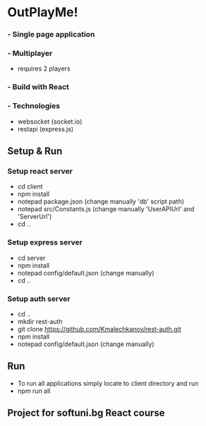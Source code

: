 # OutPlayMe!
### - Single page application
### - Multiplayer
  - requires 2 players
### - Build with React
### - Technologies
  - websocket (socket.io)
  - restapi (express.js)

## Setup & Run
### Setup react server
  - cd client
  - npm install
  - notepad package.json (change manually 'db' script path)
  - notepad src/Constants.js (change manually 'UserAPIUrl' and 'ServerUrl')
  - cd ..
### Setup express server
  - cd server
  - npm install
  - notepad config/default.json (change manually)
  - cd ..
### Setup auth server
  - cd ..
  - mkdir rest-auth
  - git clone https://github.com/Kmalechkanov/rest-auth.git
  - npm install
  - notepad config/default.json (change manually)
## Run
  - To run all applications simply locate to client directory and run
  - npm run all

## Project for softuni.bg React course